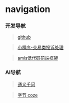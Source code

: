 # navigation

### 开发导航

> [github](https://github.com)

> [小程序-交易类投诉处理](https://developers.weixin.qq.com/miniprogram/dev/platform-capabilities/business-capabilities/guarantee/complaint.html)

> [amis低代码前端框架](https://aisuda.bce.baidu.com/amis/zh-CN/docs/index)

### AI导航

> [通义千问](https://tongyi.aliyun.com/qianwen/)

> [字节 coze](https://www.coze.com/home)
